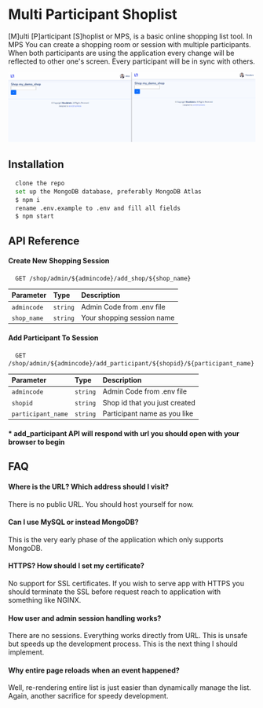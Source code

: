 
# Multi Participant Shoplist

[M]ulti [P]articipant [S]hoplist or MPS, is a basic online shopping list tool. In MPS You can create a shopping room or session with multiple participants. When both participants are using the application every change will be reflected to other one's screen. Every participant will be in sync with others.


![](https://github.com/ilhanmihaylov/multi-participant-shoplist/blob/main/demo.gif)

## Installation

```bash
  clone the repo
  set up the MongoDB database, preferably MongoDB Atlas
  $ npm i
  rename .env.example to .env and fill all fields
  $ npm start
```

## API Reference

#### Create New Shopping Session

```
  GET /shop/admin/${admincode}/add_shop/${shop_name}
```

| Parameter | Type     | Description                |
| :-------- | :------- | :------------------------- |
| `admincode` | `string` | Admin Code from .env file |
| `shop_name` | `string` | Your shopping session name |

#### Add Participant To Session

```
  GET /shop/admin/${admincode}/add_participant/${shopid}/${participant_name}
```

| Parameter | Type     | Description                       |
| :-------- | :------- | :-------------------------------- |
| `admincode`| `string` | Admin Code from .env file |
| `shopid`      | `string` | Shop id that you just created |
| `participant_name`      | `string` | Participant name as you like |

#### * add_participant API will respond with url you should open with your browser to begin



## FAQ

#### Where is the URL? Which address should I visit?

There is no public URL. You should host yourself for now.

#### Can I use MySQL or <insert any database name here> instead MongoDB?

This is the very early phase of the application which only supports MongoDB.

#### HTTPS? How should I set my certificate?

No support for SSL certificates. If you wish to serve app with HTTPS you should terminate the SSL before request reach to application with something like NGINX.

#### How user and admin session handling works?

There are no sessions. Everything works directly from URL. This is unsafe but speeds up the development process. This is the next thing I should implement.

#### Why entire page reloads when an event happened?

Well, re-rendering entire list is just easier than dynamically manage the list. Again, another sacrifice for speedy development.

